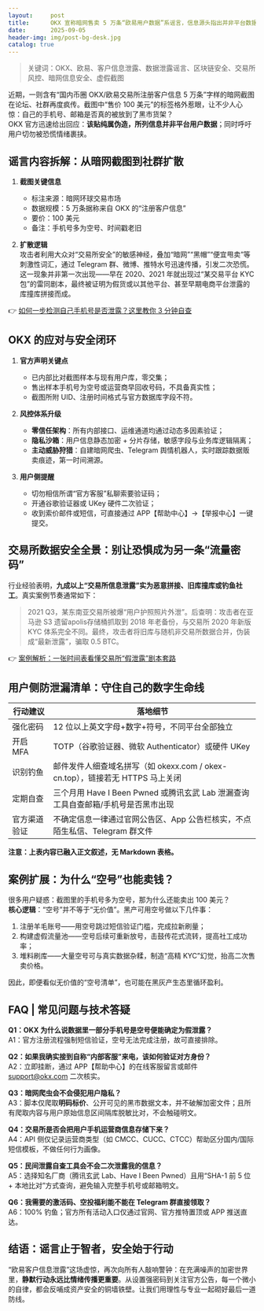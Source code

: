 ```yaml
---
layout:     post
title:      OKX 宣称暗网售卖 5 万条“欧易用户数据”系谣言，信息源头指出并非平台数据
date:       2025-09-05
header-img: img/post-bg-desk.jpg
catalog: true
---
```


> 关键词：OKX、欧易、客户信息泄露、数据泄露谣言、区块链安全、交易所风控、暗网信息安全、虚假截图

近期，一则含有“国内币圈 OKX/欧易交易所注册客户信息 5 万条”字样的暗网截图在论坛、社群再度疯传。截图中“售价 100 美元”的标签格外惹眼，让不少人心惊：自己的手机号、邮箱是否真的被放到了黑市货架？  
OKX 官方迅速给出回应：**该贴纯属伪造，所列信息并非平台用户数据**；同时呼吁用户切勿被恐慌情绪裹挟。

## 谣言内容拆解：从暗网截图到社群扩散

1. **截图关键信息**  
   * 标注来源：暗网环球交易市场  
   * 数据规模：5 万条据称来自 OKX 的“注册客户信息”  
   * 要价：100 美元  
   * 备注：手机号多为空号、时间戳老旧  

2. **扩散逻辑**  
   攻击者利用大众对“交易所安全”的敏感神经，叠加“暗网”“黑帽”“便宜甩卖”等刺激性词汇，通过 Telegram 群、微博、推特水号迅速传播，引发二次恐慌。  
   这一现象并非第一次出现——早在 2020、2021 年就出现过“某交易平台 KYC 包”的雷同剧本，最终被证明为假货或以其他平台、甚至早期电商平台泄露的库撞库拼接而成。

👉 [如何一步检测自己手机号是否泄露？这里教你 3 分钟自查](https://okxdog.com/)

## OKX 的应对与安全闭环

1. **官方声明关键点**  
   * 已内部比对截图样本与现有用户库，零交集；  
   * 售出样本手机号为空号或运营商早回收号码，不具备真实性；  
   * 截图所附 UID、注册时间格式与官方数据库字段不符。

2. **风控体系升级**  
   * **零信任架构**：所有内部接口、运维通道均通过动态多因素验证；  
   * **隐私沙箱**：用户信息静态加密 + 分片存储，敏感字段与业务库逻辑隔离；  
   * **主动威胁狩猎**：自建暗网爬虫、Telegram 舆情机器人，实时跟踪数据贩卖痕迹，第一时间溯源。

3. **用户侧提醒**  
   * 切勿相信所谓“官方客服”私聊索要验证码；  
   * 开通谷歌验证器或 UKey 硬件二次验证；  
   * 收到索价邮件或短信，可直接通过 APP【帮助中心】→【举报中心】一键提交。

## 交易所数据安全全景：别让恐惧成为另一条“流量密码”

行业经验表明，**九成以上“交易所信息泄露”实为恶意拼接、旧库撞库或钓鱼社工**。真实案例节奏通常如下：

> 2021 Q3，某东南亚交易所被爆“用户护照照片外泄”。后查明：攻击者在亚马逊 S3 遗留apolis存储桶抓取到 2018 年老备份，与交易所 2020 年新版 KYC 体系完全不同。最终，攻击者将旧库与随机非交易所数据合并，伪装成“最新泄露”，骗取 0.5 BTC。

👉 [案例解析：一张时间表看懂交易所“假泄露”剧本套路](https://okxdog.com/)

## 用户侧防泄漏清单：守住自己的数字生命线

| 行动建议        | 落地细节                                                                         |
|-----------------|----------------------------------------------------------------------------------|
| 强化密码        | 12 位以上英文字母+数字+符号，不同平台全部独立                                   |
| 开启 MFA        | TOTP（谷歌验证器、微软 Authenticator）或硬件 UKey                               |
| 识别钓鱼        | 邮件发件人细查域名拼写（如 okexx.com / okex-cn.top），链接若无 HTTPS 马上关闭   |
| 定期自查        | 三个月用 Have I Been Pwned 或腾讯玄武 Lab 泄漏查询工具自查邮箱/手机号是否黑市出现 |
| 官方渠道验证    | 不确定信息一律通过官网公告区、App 公告栏核实，不点陌生私信、Telegram 群文件      |

**注意：上表内容已融入正文叙述，无 Markdown 表格。**

## 案例扩展：为什么“空号”也能卖钱？

很多用户疑惑：截图里的手机号多为空号，那为什么还能卖出 100 美元？  
**核心逻辑**：“空号”并不等于“无价值”。黑产可用空号做以下几件事：  
1. 注册羊毛账号——用空号跳过短信验证门槛，完成拉新刷量；  
2. 构建虚假流量池——空号后续可重新放号，击鼓传花式流转，提高社工成功率；  
3. 堆料刷库——大量空号可与真实数据杂糅，制造“高精 KYC”幻觉，抬高二次售卖价格。  

因此，即便看似无价值的“空号清单”，也可能在黑灰产生态里循环盈利。

## FAQ | 常见问题与技术答疑

**Q1：OKX 为什么说数据里一部分手机号是空号便能确定为假泄露？**  
A1：官方注册流程强制短信验证，空号无法完成注册，故可直接排除。

**Q2：如果我确实接到自称“内部客服”来电，该如何验证对方身份？**  
A2：立即挂断，通过 APP【帮助中心】的在线客服留言或邮件 support@okx.com 二次核实。

**Q3：暗网爬虫会不会侵犯用户隐私？**  
A3：脚本仅爬取**明码标价**、公开可见的黑市数据文本，并不破解加密文件；且所有爬取内容与用户原始信息区间隔库脱敏比对，不会触碰明文。

**Q4：交易所是否会把用户手机运营商信息存储下来？**  
A4：API 侧仅记录运营商类型（如 CMCC、CUCC、CTCC）帮助区分国内/国际短信模板，不做任何行为画像。

**Q5：民间泄露自查工具会不会二次泄露我的信息？**  
A5：选择知名厂商（腾讯玄武 Lab、Have I Been Pwned）且用“SHA-1 前 5 位 + 本地比对”方式查询，避免输入完整手机号或邮箱明文。

**Q6：我需要的激活码、空投福利能不能在 Telegram 群直接领取？**  
A6：100% 钓鱼；官方所有活动入口仅通过官网、官方推特置顶或 APP 推送直达。

## 结语：谣言止于智者，安全始于行动

“欧易客户信息泄露”这场虚惊，再次向所有人敲响警钟：在充满噪声的加密世界里，**静默行动永远比情绪传播更重要**。从设置强密码到关注官方公告，每一个微小的自律，都会反哺成资产安全的铜墙铁壁。让我们用理性与专业一起砌好最后一道防线。